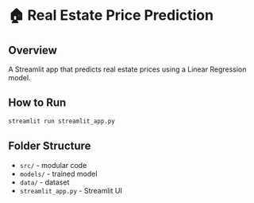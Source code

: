 # 🏠 Real Estate Price Prediction

## Overview
A Streamlit app that predicts real estate prices using a Linear Regression model.

## How to Run

```bash
streamlit run streamlit_app.py
```

## Folder Structure

- `src/` - modular code
- `models/` - trained model
- `data/` - dataset
- `streamlit_app.py` - Streamlit UI
